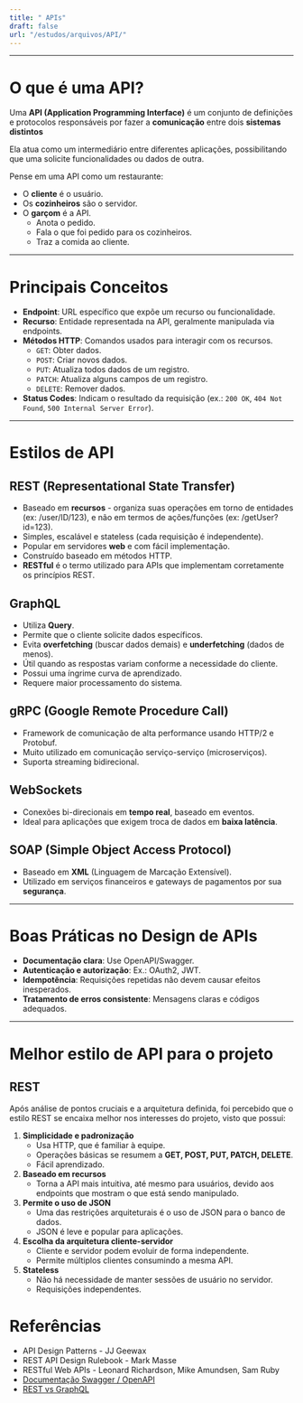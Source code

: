```yaml
---
title: " APIs"
draft: false
url: "/estudos/arquivos/API/"
---
```


---

# O que é uma API?
Uma **API (Application Programming Interface)** é um conjunto de definições e protocolos responsáveis por fazer a **comunicação** entre dois **sistemas distintos**

Ela atua como um intermediário entre diferentes aplicações, possibilitando que uma solicite funcionalidades ou dados de outra.

Pense em uma API como um restaurante:
- O **cliente** é o usuário.
- Os **cozinheiros** são o servidor.
- O **garçom** é a API.
    - Anota o pedido.
    - Fala o que foi pedido para os cozinheiros.
    - Traz a comida ao cliente.

---

# Principais Conceitos
- **Endpoint**: URL específico que expõe um recurso ou funcionalidade.
- **Recurso**: Entidade representada na API, geralmente manipulada via endpoints.
- **Métodos HTTP**: Comandos usados para interagir com os recursos.
  - `GET`: Obter dados.
  - `POST`: Criar novos dados.
  - `PUT`: Atualiza todos dados de um registro.
  - `PATCH`: Atualiza alguns campos de um registro.
  - `DELETE`: Remover dados.
- **Status Codes**: Indicam o resultado da requisição (ex.: `200 OK`, `404 Not Found`, `500 Internal Server Error`).

---

# Estilos de API
## REST (Representational State Transfer)
- Baseado em **recursos** - organiza suas operações em torno de entidades (ex: /user/ID/123), e não em termos de ações/funções (ex: /getUser?id=123).
- Simples, escalável e stateless (cada requisição é independente).
- Popular em servidores **web** e com fácil implementação.
- Construído baseado em métodos HTTP.
- **RESTful** é o termo utilizado para APIs que implementam corretamente os princípios REST.

## GraphQL
- Utiliza **Query**.
- Permite que o cliente solicite dados específicos.
- Evita **overfetching** (buscar dados demais) e **underfetching** (dados de menos).
- Útil quando as respostas variam conforme a necessidade do cliente.
- Possui uma íngrime curva de aprendizado.
- Requere maior processamento do sistema.

## gRPC (Google Remote Procedure Call)
- Framework de comunicação de alta performance usando HTTP/2 e Protobuf.
- Muito utilizado em comunicação serviço-serviço (microserviços).
- Suporta streaming bidirecional.

## WebSockets
- Conexões bi-direcionais em **tempo real**, baseado em eventos.
- Ideal para aplicações que exigem troca de dados em **baixa latência**.

## SOAP (Simple Object Access Protocol)
- Baseado em **XML** (Linguagem de Marcação Extensível).
- Utilizado em serviços financeiros e gateways de pagamentos por sua **segurança**.

---

# Boas Práticas no Design de APIs
- **Documentação clara**: Use OpenAPI/Swagger.
- **Autenticação e autorização**: Ex.: OAuth2, JWT.
- **Idempotência**: Requisições repetidas não devem causar efeitos inesperados.
- **Tratamento de erros consistente**: Mensagens claras e códigos adequados.

---

# Melhor estilo de API para o projeto
## REST
Após análise de pontos cruciais e a arquitetura definida, foi percebido que o estilo REST se encaixa melhor nos interesses do projeto, visto que possui:
1. **Simplicidade e padronização**
    - Usa HTTP, que é familiar à equipe.
    - Operações básicas se resumem a **GET, POST, PUT, PATCH, DELETE**.
    - Fácil aprendizado.
2. **Baseado em recursos**
    - Torna a API mais intuitiva, até mesmo para usuários, devido aos endpoints que mostram o que está sendo manipulado.
3. **Permite o uso de JSON**
    - Uma das restrições arquiteturais é o uso de JSON para o banco de dados.
    - JSON é leve e popular para aplicações.
4. **Escolha da arquitetura cliente-servidor**
    - Cliente e servidor podem evoluir de forma independente.
    - Permite múltiplos clientes consumindo a mesma API.
5. **Stateless**
    - Não há necessidade de manter sessões de usuário no servidor.
    - Requisições independentes.

# Referências
* API Design Patterns - JJ Geewax
* REST API Design Rulebook - Mark Masse
* RESTful Web APIs - Leonard Richardson, Mike Amundsen, Sam Ruby
* [Documentação Swagger / OpenAPI](https://swagger.io/resources/open-api/)
* [REST vs GraphQL](https://www.apollographql.com/blog/graphql/rest-vs-graphql)
